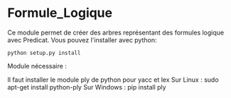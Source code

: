 Formule_Logique
========================================================

Ce module permet de créer des arbres représentant des formules logique avec Predicat.
Vous pouvez l'installer avec python:

    python setup.py install

Module nécessaire : 

Il faut installer le module ply de python pour yacc et lex
	Sur Linux : sudo apt-get install python-ply
	Sur Windows : pip install ply
